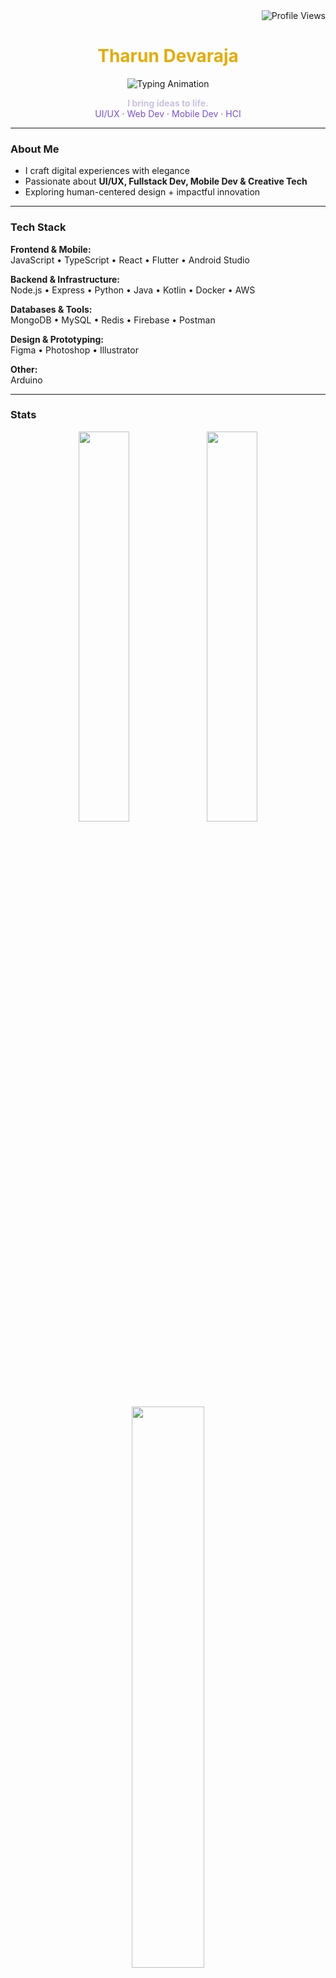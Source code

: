 <div align="right">
  <img src="https://komarev.com/ghpvc/?username=d3varaja&color=E2AC0C&style=flat-square" alt="Profile Views" />
</div>

<h1 align="center" style="color:#E2AC0C;">Tharun Devaraja</h1>

<div align="center"> 
  <img src="https://readme-typing-svg.herokuapp.com/?lines=UI/UX+Designer;Full+Stack+Developer;Mobile+App+Developer&font=Fira%20Code&center=true&width=380&height=50&color=E2AC0C&size=22" alt="Typing Animation" />
</div>
  
<p align="center">
  <b style="color:#CAC3DF;">I bring ideas to life.</b><br>
  <span style="color:#794ED1;">UI/UX · Web Dev · Mobile Dev · HCI </span>
</p>

---

### About Me
- I craft digital experiences with elegance    
- Passionate about **UI/UX, Fullstack Dev, Mobile Dev & Creative Tech**  
- Exploring human-centered design + impactful innovation  

---

### Tech Stack

**Frontend & Mobile:**  
JavaScript • TypeScript • React • Flutter • Android Studio

**Backend & Infrastructure:**  
Node.js • Express • Python • Java • Kotlin • Docker • AWS

**Databases & Tools:**  
MongoDB • MySQL • Redis • Firebase • Postman

**Design & Prototyping:**  
Figma • Photoshop • Illustrator

**Other:**  
Arduino

---

### Stats
<div align="center">
  <img src="https://github-readme-stats.vercel.app/api?username=d3varaja&show_icons=true&hide_border=true&bg_color=1A032F&title_color=E2AC0C&text_color=CAC3DF&icon_color=E2AC0C&count_private=true&include_all_commits=true&cache_seconds=1800" width="40%" />
  <img src="https://github-readme-stats.vercel.app/api/top-langs/?username=d3varaja&layout=compact&hide_border=true&bg_color=1A032F&title_color=E2AC0C&text_color=CAC3DF&icon_color=E2AC0C&langs_count=10&exclude_repo=d3varaja&hide=html,css&custom_title=Most%20Used%20Languages" width="40%" />
</div>

<div align="center">
  <img src="https://github-readme-streak-stats.herokuapp.com/?user=d3varaja&theme=dark&background=1A032F&ring=E2AC0C&fire=E2AC0C&currStreakLabel=CAC3DF&sideLabels=CAC3DF&currStreakNum=E2AC0C&sideNums=E2AC0C&dates=CAC3DF&hide_border=true" width="48%" />
</div>

---

### Mini Project Dump
👉 <a href="https://github.com/pocket-projects" target="_blank" rel="noopener noreferrer" style="background-color:#28a745;color:white;padding:5px 15px;border-radius:6px;text-decoration:none;font-weight:bold;">Pocket Projects</a>  
A mini-lab of ideas: experimental UIs, interactions, games, micro-apps.

---

### Let's Connect
<p align="center" style="font-family: 'Segoe UI', Tahoma, Geneva, Verdana, sans-serif; font-size: 15px; color: white; font-weight: 600; letter-spacing: 0.03em;">
  <span style="display: inline-flex; align-items: center; gap: 8px;">
    <a href="https://www.instagram.com/d3varajaa" target="_blank" rel="noopener noreferrer">
      <img src="https://gist.githubusercontent.com/cxmeel/0dbc95191f239b631c3874f4ccf114e2/raw/instagram-icon.svg" width="32" height="32" alt="Instagram Icon" />
    </a>
  </span>
  &nbsp;&nbsp;&nbsp;&nbsp;
  <span style="display: inline-flex; align-items: center; gap: 8px;">
    <a href="https://linkedin.com/in/d3varaja" target="_blank" rel="noopener noreferrer">
      <img src="https://cdn-icons-png.flaticon.com/512/174/174857.png" width="32" height="32" alt="LinkedIn Icon" />
    </a>
  </span>
  &nbsp;&nbsp;&nbsp;&nbsp;
  <span style="display: inline-flex; align-items: center; gap: 8px;">
    <a href="https://github.com/d3varaja" target="_blank" rel="noopener noreferrer">
      <img src="https://gist.githubusercontent.com/cxmeel/0dbc95191f239b631c3874f4ccf114e2/raw/github-icon.svg" width="32" height="32" alt="GitHub Icon" />
    </a>
  </span>
</p>
